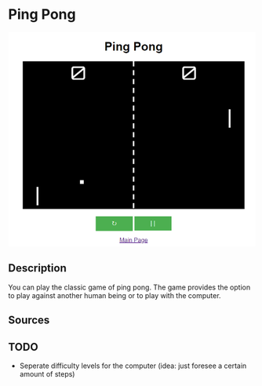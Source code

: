 # Ping Pong
![Start Menu](assets/images/screenshot_ping_pong.png)

## Description
You can play the classic game of ping pong. The game provides the option to play against another human being or to play with the computer.

## Sources

## TODO
- Seperate difficulty levels for the computer (idea: just foresee a certain amount of steps)